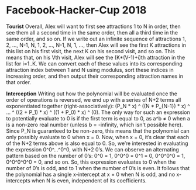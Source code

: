 # Facebook-Hacker-Cup 2018


**Tourist**
Overall, Alex will want to first see attractions 1 to N in order, then see them all a second time in the same order, then all a third time in the same order, and so on. 
If we write out an infinite sequence of attractions 1, 2, ..., N-1, N, 1, 2, ..., N-1, N, 1, ..., then Alex will see the first K attractions in this list on his first visit, the next K on his second visit, and so on. This means that, on his Vth visit, Alex will see the (K*(V-1)+i)th attraction in the list for i=1..K. We can convert each of these values into its corresponding attraction index between  1 and N using modulus, sort these indices in increasing order, and then output their corresponding attraction names in that order.


**Interception**
Writing out how the polynomial will be evaluated once the order of operations is reversed, we end up with a series of N+2 terms all exponentiated together (right-associatively): (P_N * x) ^ ((N * P_{N-1}) * x) ^ ... ^ ((2 + P_1) * x) ^ ((1 + P_0) * x) ^ (0). The only way for such an expression to potentially evaluate to 0 is if the first term is equal to 0, as a^b ≠ 0 when a is a non-zero real number (unless b = -infinity, which isn't possible here). Since P_N is guaranteed to be non-zero, this means that the polynomial can only possibly evaluate to 0 when x = 0.
Now, when x = 0, it’s clear that each of the N+2 terms above is also equal to 0. So, we’re interested in evaluating the expression 0^0^...^0^0, with N+2 0’s. We can observe an alternating pattern based on the number of 0’s: 0^0 = 1, 0^0^0 = 0^1 = 0, 0^0^0^0 = 1, 0^0^0^0^0 = 0, and so on. So, this expression evaluates to 0 when the number of 0’s is odd, and to 1 when the number of 0’s is even. It follows that the polynomial has a single x-intercept at x = 0 when N is odd, and no x-intercepts when N is even, independent of its coefficients.
